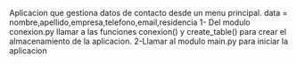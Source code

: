 Aplicacion que gestiona datos de contacto desde 
un menu principal.
data = nombre,apellido,empresa,telefono,email,residencia
1- Del modulo conexion.py llamar a las funciones
conexion() y create_table() para crear el
almacenamiento de la aplicacion.
2-Llamar al modulo main.py para iniciar la aplicacion


